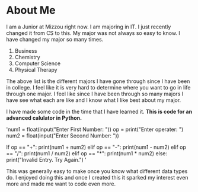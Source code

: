 # About Me

I am a Junior at Mizzou right now. I am majoring in IT. I just recently changed it from CS to this.
My major was not always so easy to know. I have changed my major so many times.

1. Business
2. Chemistry
3. Computer Science
4. Physical Therapy

The above list is the different majors I have gone through since I have been in college. I feel like
it is very hard to determine where you want to go in life through one major. I feel like since I have been
through so many majors I have see what each are like and I know what I like best about my major.

I have made some code in the time that I have learned it.
**This is code for an advanced calulator in Python.**

'num1 = float(input("Enter First Number: "))
op = print("Enter operater: ")
num2 = float(input("Enter Second Number: "))

If op == "+":
    print(num1 + num2)
elif op == "-":
    print(num1 - num2)
elif op == "/":
    print(num1 / num2)
elif op == "*":
    print(num1 * num2)
else:
    print("Invalid Entry. Try Again.") '

This was generally easy to make once you know what different data types do.
I enjoyed doing this and once I created this it sparked my interest even more 
and made me want to code even more. 
